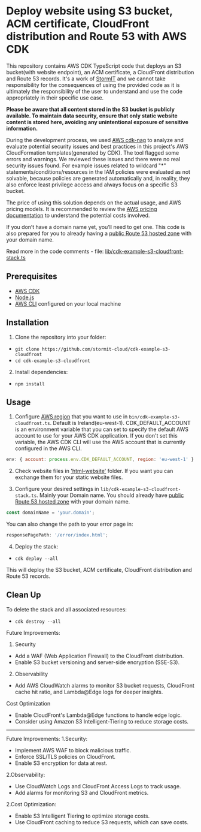 # Deploy website using S3 bucket, ACM certificate, CloudFront distribution and Route 53 with AWS CDK

This repository contains AWS CDK TypeScript code that deploys an S3 bucket(with website endpoint), an ACM certificate, a CloudFront distribution and Route 53 records. It's a work of [StormIT](https://www.stormit.cloud) and we cannot take responsibility for the consequences of using the provided code as it is ultimately the responsibility of the user to understand and use the code appropriately in their specific use case.

**Please be aware that all content stored in the S3 bucket is publicly available. To maintain data security, ensure that only static website content is stored here, avoiding any unintentional exposure of sensitive information.**

During the development process, we used [AWS cdk-nag](https://github.com/cdklabs/cdk-nag) to analyze and evaluate potential security issues and best practices in this project's AWS CloudFormation templates(generated by CDK). The tool flagged some errors and warnings. We reviewed these issues and there were no real security issues found. For example issues related to wildcard "*" statements/conditions/resources in the IAM policies were evaluated as not solvable, because policies are generated automatically and, in reality, they also enforce least privilege access and always focus on a specific S3 bucket. 

The price of using this solution depends on the actual usage, and AWS pricing models. It is recommended to review the [AWS pricing documentation](https://aws.amazon.com/pricing/) to understand the potential costs involved. 

If you don’t have a domain name yet, you’ll need to get one. This code is also prepared for you to already having a [public Route 53 hosted zone](https://docs.aws.amazon.com/Route53/latest/DeveloperGuide/CreatingHostedZone.html) with your domain name.

Read more in the code comments - file: [lib/cdk-example-s3-cloudfront-stack.ts](https://github.com/stormit-cloud/cdk-example-s3-cloudfront/blob/main/lib/cdk-example-s3-cloudfront-stack.ts)

## Prerequisites

- [AWS CDK](https://docs.aws.amazon.com/cdk/latest/guide/getting_started.html#getting_started_install)
- [Node.js](https://nodejs.org/en/download/)
- [AWS CLI](https://docs.aws.amazon.com/cli/latest/userguide/getting-started-quickstart.html) configured on your local machine

## Installation

1. Clone the repository into your folder:
* `git clone https://github.com/stormit-cloud/cdk-example-s3-cloudfront`
* `cd cdk-example-s3-cloudfront`

2. Install dependencies:
* `npm install`

## Usage

1. Configure [AWS region](https://docs.aws.amazon.com/AWSEC2/latest/UserGuide/using-regions-availability-zones.html) that you want to use in `bin/cdk-example-s3-cloudfront.ts`. Default is Ireland(eu-west-1). CDK_DEFAULT_ACCOUNT is an environment variable that you can set to specify the default AWS account to use for your AWS CDK application. If you don't set this variable, the AWS CDK CLI will use the AWS account that is currently configured in the AWS CLI.

```javascript
env: { account: process.env.CDK_DEFAULT_ACCOUNT, region: 'eu-west-1' }
```

2. Check website files in ['html-website'](https://github.com/stormit-cloud/cdk-example-s3-cloudfront/tree/main/html-website) folder. If you want you can exchange them for your static website files.

3. Configure your desired settings in `lib/cdk-example-s3-cloudfront-stack.ts`. 
Mainly your Domain name. You should already have [public Route 53 hosted zone](https://docs.aws.amazon.com/Route53/latest/DeveloperGuide/CreatingHostedZone.html) with your domain name.
```javascript
const domainName = 'your.domain';
```

You can also change the path to your error page in:
```javascript
responsePagePath: '/error/index.html';
```

4. Deploy the stack:
* `cdk deploy --all`

This will deploy the S3 bucket, ACM certificate, CloudFront distribution and Route 53 records.

## Clean Up
To delete the stack and all associated resources:
* `cdk destroy --all`

Future Improvements:
1. Security
 - Add a WAF (Web Application Firewall) to the CloudFront distribution.
 - Enable S3 bucket versioning and server-side encryption (SSE-S3).

2. Observability
 - Add AWS CloudWatch alarms to monitor S3 bucket requests, CloudFront cache hit ratio, and Lambda@Edge logs for deeper insights.

Cost Optimization
- Enable CloudFront's Lambda@Edge functions to handle edge logic.
- Consider using Amazon S3 Intelligent-Tiering to reduce storage costs.
------------------------------

Future Improvements:
1.Security:
- Implement AWS WAF to block malicious traffic.
- Enforce SSL/TLS policies on CloudFront.
- Enable S3 encryption for data at rest.

2.Observability:
- Use CloudWatch Logs and CloudFront Access Logs to track usage.
- Add alarms for monitoring S3 and CloudFront metrics.

2.Cost Optimization:
- Enable S3 Intelligent Tiering to optimize storage costs.
- Use CloudFront caching to reduce S3 requests, which can save costs.
